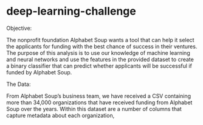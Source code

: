 # deep-learning-challenge

Objective:

The nonprofit foundation Alphabet Soup wants a tool that can help it select the applicants for funding with the best chance of success in their ventures. The purpose of this analysis is to use our knowledge of machine learning and neural networks and use the features in the provided dataset to create a binary classifier that can predict whether applicants will be successful if funded by Alphabet Soup.

The Data:  

From Alphabet Soup’s business team, we have received a CSV containing more than 34,000 organizations that have received funding from Alphabet Soup over the years. Within this dataset are a number of columns that capture metadata about each organization, 



